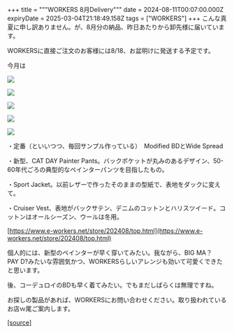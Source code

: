 +++
title = """WORKERS 8月Delivery"""
date = 2024-08-11T00:07:00.000Z
expiryDate = 2025-03-04T21:18:49.158Z
tags = ["WORKERS"]
+++
こんな真夏に申し訳ありません。が、8月分の納品、昨日あたりから卸先様に届いています。

WORKERSに直接ご注文のお客様には8/18、お盆明けに発送する予定です。

今月は

  

[![](https://blogger.googleusercontent.com/img/b/R29vZ2xl/AVvXsEj4WA9rLi6EasRIJQ8za_BSodqTD86cSVGUPCA0ljdgkDLKQklIHYyyr1sy1hQwKu2EH8m9rZOnP3S6auNkWgIi_VyzVv6QSY6qY6bD_g_Z4ZTfQYdCmU3ysrcLgox9Y_KsnxV6go6I3ARRNwGjj_Rmp44MgIc_w1xjxYtx7VzM3ffUwfSeMEHpQ19AEbs/s320/3.jpg)](https://blogger.googleusercontent.com/img/b/R29vZ2xl/AVvXsEj4WA9rLi6EasRIJQ8za_BSodqTD86cSVGUPCA0ljdgkDLKQklIHYyyr1sy1hQwKu2EH8m9rZOnP3S6auNkWgIi_VyzVv6QSY6qY6bD_g_Z4ZTfQYdCmU3ysrcLgox9Y_KsnxV6go6I3ARRNwGjj_Rmp44MgIc_w1xjxYtx7VzM3ffUwfSeMEHpQ19AEbs/s1125/3.jpg)

  

[![](https://blogger.googleusercontent.com/img/b/R29vZ2xl/AVvXsEiqIINHTow92-RFfawylmTS5ytmTKQ4CUoDF4Nzm9Yw8Tx9NB_rxAK3ePioRMWm8H1X_xIrmj1UmVsA57EMUb-rTYeVjju-pHfJPwfaDONuHGxhV_6d4is39gBPEw4exO_XJaF9NDJYLeu6CpyZvGsCq-ElOQOD2bQjdtaHRHrjnkAT31et-3MHlr_60vo/s320/i1-3.jpg)](https://blogger.googleusercontent.com/img/b/R29vZ2xl/AVvXsEiqIINHTow92-RFfawylmTS5ytmTKQ4CUoDF4Nzm9Yw8Tx9NB_rxAK3ePioRMWm8H1X_xIrmj1UmVsA57EMUb-rTYeVjju-pHfJPwfaDONuHGxhV_6d4is39gBPEw4exO_XJaF9NDJYLeu6CpyZvGsCq-ElOQOD2bQjdtaHRHrjnkAT31et-3MHlr_60vo/s1050/i1-3.jpg)

  

[![](https://blogger.googleusercontent.com/img/b/R29vZ2xl/AVvXsEjn9L4GkDrzj3s1w8N9hsaQ3L3wEb1CVotRLu2b5fpqlgHj2Udg3zoIpUomPpsz7mWPtgi_kAEmPKmAyY956AE4ha-nmEg2tF8zZrZsjcZS2tzGcLBnwVhPl_2UfbxIjIl9Ke-WYG2KgjPTnyxOy_SHhB3bg3rbPnpQzWIllyEVnnrmSqgc3LyFz_Kn8Qg/s320/i3-3.jpg)](https://blogger.googleusercontent.com/img/b/R29vZ2xl/AVvXsEjn9L4GkDrzj3s1w8N9hsaQ3L3wEb1CVotRLu2b5fpqlgHj2Udg3zoIpUomPpsz7mWPtgi_kAEmPKmAyY956AE4ha-nmEg2tF8zZrZsjcZS2tzGcLBnwVhPl_2UfbxIjIl9Ke-WYG2KgjPTnyxOy_SHhB3bg3rbPnpQzWIllyEVnnrmSqgc3LyFz_Kn8Qg/s1050/i3-3.jpg)

  

[![](https://blogger.googleusercontent.com/img/b/R29vZ2xl/AVvXsEjG4al4LzmsOB74qW2vkXqTgACep1t17Cgjzmg5FOoIUPiy6O-JAwRf0N2TejACW3WcRWimUOXJsidbD8_4Ul-qZSUUL69wHvEiEujFlOaCuQgiMwYEDGGstrG2zJcnfbXIEWxvU8sV8qKlBGVtK263A_cs2li_iSEDPBCbJ89gFtvKeicXQEbzYFaOa34/s320/i4-3.jpg)](https://blogger.googleusercontent.com/img/b/R29vZ2xl/AVvXsEjG4al4LzmsOB74qW2vkXqTgACep1t17Cgjzmg5FOoIUPiy6O-JAwRf0N2TejACW3WcRWimUOXJsidbD8_4Ul-qZSUUL69wHvEiEujFlOaCuQgiMwYEDGGstrG2zJcnfbXIEWxvU8sV8qKlBGVtK263A_cs2li_iSEDPBCbJ89gFtvKeicXQEbzYFaOa34/s1050/i4-3.jpg)

  

[![](https://blogger.googleusercontent.com/img/b/R29vZ2xl/AVvXsEi0ruFtO5AasoVL8xBbf2b9JkZpow6SHAUlf9W-daUP5T0smLDhjlW54LIXHyj7NvQg8C9e2flenY4F3rGNDYb3Ob_EEGtBVjoApuOAYe_MEbGN9X1GvTvZ1wIHx9vEc_vaZ3A-nRhmTFnmj26qjxD4cHfNUmZnUGJawMAE-HtqbvcU2vxCbS3xNoDIJrU/s320/i5-4.jpg)](https://blogger.googleusercontent.com/img/b/R29vZ2xl/AVvXsEi0ruFtO5AasoVL8xBbf2b9JkZpow6SHAUlf9W-daUP5T0smLDhjlW54LIXHyj7NvQg8C9e2flenY4F3rGNDYb3Ob_EEGtBVjoApuOAYe_MEbGN9X1GvTvZ1wIHx9vEc_vaZ3A-nRhmTFnmj26qjxD4cHfNUmZnUGJawMAE-HtqbvcU2vxCbS3xNoDIJrU/s1050/i5-4.jpg)

  

  

・定番（といいつつ、毎回サンプル作っている）　Modified BDとWide Spread

・新型、CAT DAY Painter Pants。バックポケットが丸みのあるデザイン、50-60年代ごろの典型的なペインターパンツを目指したもの。

・Sport Jacket。以前レザーで作ったそのままの型紙で、表地をダックに変えて。

・Cruiser Vest、表地がバックサテン、デニムのコットンとハリスツイード。コットンはオールシーズン、ウールは冬用。

[https://www.e-workers.net/store/202408/top.html](https://www.e-workers.net/store/202408/top.html)

  

個人的には、新型のペインターが早く穿いてみたい。我ながら、BIG MA？　PAY D?みたいな雰囲気かつ、WORKERSらしいアレンジも効いて可愛くできたと思います。

後、コーデュロイのBDも早く着てみたい。でもまだしばらくは無理ですね。

お探しの製品があれば、WORKERSにお問い合わせください。取り扱われているお店ｗ尾ご案内します。

[[source]](http://eworkers.blogspot.com/2024/08/workers-8delivery.html)
